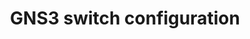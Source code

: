 ---
menu:
  sidebar:
    identifier: switches_gns3
    name: GNS3 switch configuration
    parent: redes
    weight: 0
title: GNS3 switch configuration
---